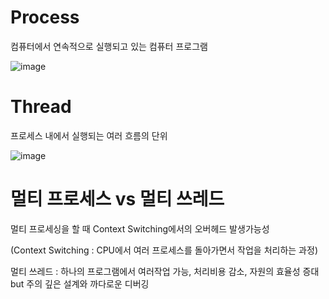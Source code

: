 # Process

컴퓨터에서 연속적으로 실행되고 있는 컴퓨터 프로그램

![image](/uploads/664ec3165374a1cf0d8160975bd28d28/image.png)

# Thread

프로세스 내에서 실행되는 여러 흐름의 단위

![image](/uploads/035b7b49884c2521f5ad0f3442fc05f4/image.png)

# 멀티 프로세스 vs 멀티 쓰레드

멀티 프로세싱을 할 때 Context Switching에서의 오버헤드 발생가능성

(Context Switching : CPU에서 여러 프로세스를 돌아가면서 작업을 처리하는 과정)

멀티 쓰레드 : 하나의 프로그램에서 여러작업 가능, 처리비용 감소, 자원의 효율성 증대 but 주의 깊은 설계와 까다로운 디버깅